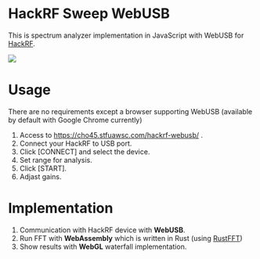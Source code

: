 # HackRF Sweep WebUSB

This is spectrum analyzer implementation in JavaScript with WebUSB for <a href="https://greatscottgadgets.com/hackrf/">HackRF</a>.

<img src="./doc/dfe049fbba1adc9c9e0e21e2449f72cd.gif">

# Usage

There are no requirements except a browser supporting WebUSB (available by default with Google Chrome currently)

1. Access to https://cho45.stfuawsc.com/hackrf-webusb/ .
2. Connect your HackRF to USB port.
3. Click [CONNECT] and select the device.
4. Set range for analysis.
5. Click [START].
6. Adjast gains.

# Implementation

1. Communication with HackRF device with <strong>WebUSB</strong>.
2. Run FFT with <strong>WebAssembly</strong> which is written in Rust (using <a href="https://github.com/awelkie/RustFFT">RustFFT</a>)
3. Show results with <strong>WebGL</strong> waterfall implementation.
